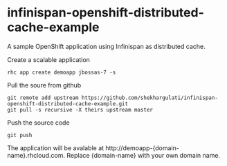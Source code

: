 infinispan-openshift-distributed-cache-example
==============================================

A sample OpenShift application using Infinispan as distributed cache.

Create a scalable application

```
rhc app create demoapp jbossas-7 -s
```

Pull the soure from github

```
git remote add upstream https://github.com/shekhargulati/infinispan-openshift-distributed-cache-example.git
git pull -s recursive -X theirs upstream master
```

Push the source code

```
git push
```

The application will be avalable at http://demoapp-{domain-name}.rhcloud.com. Replace {domain-name} with your own domain name.
